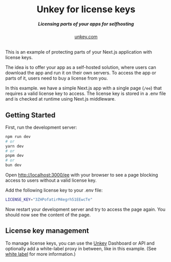 <div align="center">
    <h1 align="center">Unkey for license keys</h1>
    <h5>Licensing parts of your apps for selfhosting</h5>
</div>

<div align="center">
  <a href="https://go.unkey.com">unkey.com</a>
</div>
<br/>


This is an example of protecting parts of your Next.js application with license keys.

The idea is to offer your app as a self-hosted solution, where users can download the app and run it on their own servers. To access the app or parts of it, users need to buy a license from you.

In this example. we have a simple Next.js app with a single page (`/ee`) that requires a valid license key to access. The license key is stored in a .env file and is checked at runtime using Next.js middleware.

## Getting Started

First, run the development server:

```bash
npm run dev
# or
yarn dev
# or
pnpm dev
# or
bun dev
```

Open [http://localhost:3000/ee](http://localhost:3000/ee) with your browser to see a page blocking access to users without a valid license key.

Add the following license key to your .env file:

```bash
LICENSE_KEY="3ZHPofatirM4egrh51EEwcTe"
```

Now restart your development server and try to access the page again. You should now see the content of the page.



## License key management

To manage license keys, you can use the [Unkey](https://unkey.com) Dashboard or API and optionally add a white-label proxy in between, like in this example. (See [white label](https://github.com/unkeyed/examples/tree/main/license-keys/whitelabel) for more information.) 

